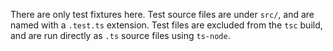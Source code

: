 
There are only test fixtures here. Test source files are under `src/`, and are named with a `.test.ts` extension. Test files are excluded from the `tsc` build, and are run directly as `.ts` source files using `ts-node`.
